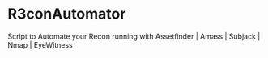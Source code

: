 # R3conAutomator
Script to Automate your Recon running with Assetfinder | Amass | Subjack | Nmap | EyeWitness
